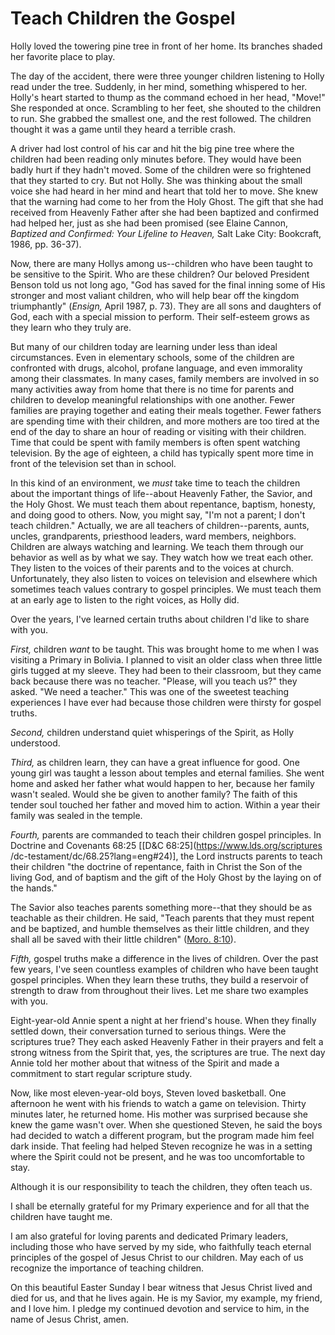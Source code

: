 # Teach Children the Gospel

Holly loved the towering pine tree in front of her home. Its branches shaded
her favorite place to play.

The day of the accident, there were three younger children listening to Holly
read under the tree. Suddenly, in her mind, something whispered to her.
Holly's heart started to thump as the command echoed in her head, "Move!" She
responded at once. Scrambling to her feet, she shouted to the children to run.
She grabbed the smallest one, and the rest followed. The children thought it
was a game until they heard a terrible crash.

A driver had lost control of his car and hit the big pine tree where the
children had been reading only minutes before. They would have been badly hurt
if they hadn't moved. Some of the children were so frightened that they
started to cry. But not Holly. She was thinking about the small voice she had
heard in her mind and heart that told her to move. She knew that the warning
had come to her from the Holy Ghost. The gift that she had received from
Heavenly Father after she had been baptized and confirmed had helped her, just
as she had been promised (see Elaine Cannon, _Baptized and Confirmed: Your
Lifeline to Heaven,_ Salt Lake City: Bookcraft, 1986, pp. 36-37).

Now, there are many Hollys among us--children who have been taught to be
sensitive to the Spirit. Who are these children? Our beloved President Benson
told us not long ago, "God has saved for the final inning some of His stronger
and most valiant children, who will help bear off the kingdom triumphantly"
(_Ensign,_ April 1987, p. 73). They are all sons and daughters of God, each
with a special mission to perform. Their self-esteem grows as they learn who
they truly are.

But many of our children today are learning under less than ideal
circumstances. Even in elementary schools, some of the children are confronted
with drugs, alcohol, profane language, and even immorality among their
classmates. In many cases, family members are involved in so many activities
away from home that there is no time for parents and children to develop
meaningful relationships with one another. Fewer families are praying together
and eating their meals together. Fewer fathers are spending time with their
children, and more mothers are too tired at the end of the day to share an
hour of reading or visiting with their children. Time that could be spent with
family members is often spent watching television. By the age of eighteen, a
child has typically spent more time in front of the television set than in
school.

In this kind of an environment, we _must_ take time to teach the children
about the important things of life--about Heavenly Father, the Savior, and the
Holy Ghost. We must teach them about repentance, baptism, honesty, and doing
good to others. Now, you might say, "I'm not a parent; I don't teach
children." Actually, we are all teachers of children--parents, aunts, uncles,
grandparents, priesthood leaders, ward members, neighbors. Children are always
watching and learning. We teach them through our behavior as well as by what
we say. They watch how we treat each other. They listen to the voices of their
parents and to the voices at church. Unfortunately, they also listen to voices
on television and elsewhere which sometimes teach values contrary to gospel
principles. We must teach them at an early age to listen to the right voices,
as Holly did.

Over the years, I've learned certain truths about children I'd like to share
with you.

_First,_ children _want_ to be taught. This was brought home to me when I was
visiting a Primary in Bolivia. I planned to visit an older class when three
little girls tugged at my sleeve. They had been to their classroom, but they
came back because there was no teacher. "Please, will you teach us?" they
asked. "We need a teacher." This was one of the sweetest teaching experiences
I have ever had because those children were thirsty for gospel truths.

_Second,_ children understand quiet whisperings of the Spirit, as Holly
understood.

_Third,_ as children learn, they can have a great influence for good. One
young girl was taught a lesson about temples and eternal families. She went
home and asked her father what would happen to her, because her family wasn't
sealed. Would she be given to another family? The faith of this tender soul
touched her father and moved him to action. Within a year their family was
sealed in the temple.

_Fourth,_ parents are commanded to teach their children gospel principles. In
Doctrine and Covenants 68:25 [[D&amp;C 68:25](https://www.lds.org/scriptures
/dc-testament/dc/68.25?lang=eng#24)], the Lord instructs parents to teach
their children "the doctrine of repentance, faith in Christ the Son of the
living God, and of baptism and the gift of the Holy Ghost by the laying on of
the hands."

The Savior also teaches parents something more--that they should be as
teachable as their children. He said, "Teach parents that they must repent and
be baptized, and humble themselves as their little children, and they shall
all be saved with their little children" ([Moro.
8:10](https://www.lds.org/scriptures/bofm/moro/8.10?lang=eng#9)).

_Fifth,_ gospel truths make a difference in the lives of children. Over the
past few years, I've seen countless examples of children who have been taught
gospel principles. When they learn these truths, they build a reservoir of
strength to draw from throughout their lives. Let me share two examples with
you.

Eight-year-old Annie spent a night at her friend's house. When they finally
settled down, their conversation turned to serious things. Were the scriptures
true? They each asked Heavenly Father in their prayers and felt a strong
witness from the Spirit that, yes, the scriptures are true. The next day Annie
told her mother about that witness of the Spirit and made a commitment to
start regular scripture study.

Now, like most eleven-year-old boys, Steven loved basketball. One afternoon he
went with his friends to watch a game on television. Thirty minutes later, he
returned home. His mother was surprised because she knew the game wasn't over.
When she questioned Steven, he said the boys had decided to watch a different
program, but the program made him feel dark inside. That feeling had helped
Steven recognize he was in a setting where the Spirit could not be present,
and he was too uncomfortable to stay.

Although it is our responsibility to teach the children, they often teach us.

I shall be eternally grateful for my Primary experience and for all that the
children have taught me.

I am also grateful for loving parents and dedicated Primary leaders, including
those who have served by my side, who faithfully teach eternal principles of
the gospel of Jesus Christ to our children. May each of us recognize the
importance of teaching children.

On this beautiful Easter Sunday I bear witness that Jesus Christ lived and
died for us, and that he lives again. He is my Savior, my example, my friend,
and I love him. I pledge my continued devotion and service to him, in the name
of Jesus Christ, amen.

